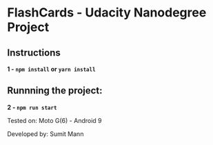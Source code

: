 # FlashCards - Udacity Nanodegree Project

## Instructions

**1 - `npm install` or `yarn install`**

## Runnning the project:

**2 - `npm run start`**

Tested on: Moto G(6) - Android 9

Developed by: Sumit Mann